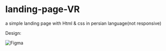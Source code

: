 # landing-page-VR
a simple landing page with Html &amp; css  in persian language(not responsive)

Design:

![Figma](https://user-images.githubusercontent.com/58939938/154862487-8641daf6-fe51-4656-b161-040fb4d28010.png)
